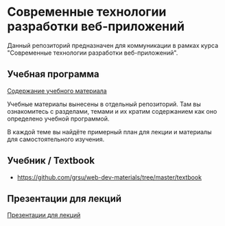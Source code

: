 # Современные технологии разработки веб-приложений

Данный репозиторий предназначен для коммуникации в рамках курса "Современные технологии разработки веб-приложений".

## Учебная программа

[Содержание учебного материала](https://github.com/grsu/web-dev-uch-docs/blob/master/README.md)

Учебные материалы вынесены в отдельный репозиторий. Там вы ознакомитесь с
разделами, темами и их кратим содержанием как оно определено учебной
программой.

В каждой теме вы найдёте примерный план для лекции и материалы для самостоятельного изучения.

## Учебник / Textbook

- https://github.com/grsu/web-dev-materials/tree/master/textbook

## Презентации для лекций

[Презентации для лекций][1]

[1]: https://drive.google.com/folderview?id=0B3ITOCI-O3udSjhLcUNhSWc5MkE&usp=sharing
